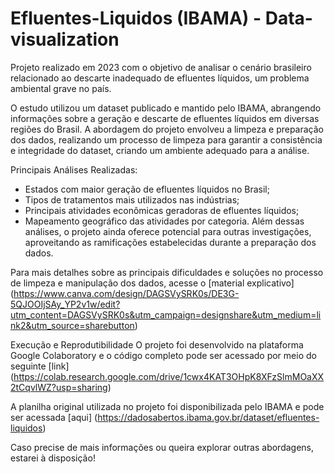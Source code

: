 # Efluentes-Liquidos (IBAMA) - Data-visualization

Projeto realizado em 2023 com o objetivo de analisar o cenário brasileiro relacionado ao descarte inadequado de efluentes líquidos, um problema ambiental grave no país.

O estudo utilizou um dataset publicado e mantido pelo IBAMA, abrangendo informações sobre a geração e descarte de efluentes líquidos em diversas regiões do Brasil. A abordagem do projeto envolveu a limpeza e preparação dos dados, realizando um processo de limpeza para garantir a consistência e integridade do dataset, criando um ambiente adequado para a análise.

Principais Análises Realizadas:
- Estados com maior geração de efluentes líquidos no Brasil;
- Tipos de tratamentos mais utilizados nas indústrias;
- Principais atividades econômicas geradoras de efluentes líquidos;
- Mapeamento geográfico das atividades por categoria.
Além dessas análises, o projeto ainda oferece potencial para outras investigações, aproveitando as ramificações estabelecidas durante a preparação dos dados.

Para mais detalhes sobre as principais dificuldades e soluções no processo de limpeza e manipulação dos dados, acesse o [material explicativo] (https://www.canva.com/design/DAGSVySRK0s/DE3G-5QJOOIjSAy_YP2v1w/edit?utm_content=DAGSVySRK0s&utm_campaign=designshare&utm_medium=link2&utm_source=sharebutton)

Execução e Reprodutibilidade
O projeto foi desenvolvido na plataforma Google Colaboratory e o código completo pode ser acessado por meio do seguinte [link] (https://colab.research.google.com/drive/1cwx4KAT3OHpK8XFzSlmMOaXX2tCqvlWZ?usp=sharing)

A planilha original utilizada no projeto foi disponibilizada pelo IBAMA e pode ser acessada [aqui] (https://dadosabertos.ibama.gov.br/dataset/efluentes-liquidos)


Caso precise de mais informações ou queira explorar outras abordagens, estarei à disposição!
